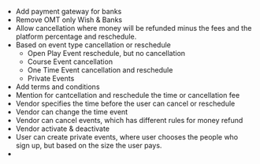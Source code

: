 -  Add payment gateway for banks
-  Remove OMT only Wish & Banks
-  Allow cancellation where money will be refunded minus the fees and the platform percentage and reschedule. 
- Based on event type cancellation or reschedule 
	- Open Play Event reschedule, but no cancellation
	- Course Event cancellation
	- One Time Event cancellation and reschedule 
	- Private Events
- Add terms and conditions 
- Mention for cantcellation and reschedule the time or cancellation fee
- Vendor specifies the time before the user can cancel or reschedule 
- Vendor can change the time event 
- Vendor can cancel events, which has different rules for money refund
- Vendor activate & deactivate 
- User can create private events, where user chooses the people who sign up, but based on the size the user pays.
- 